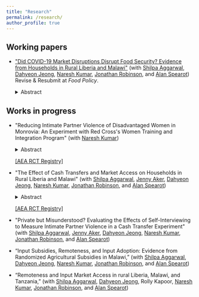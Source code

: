 ```yaml
---
title: "Research"
permalink: /research/
author_profile: true
---
```


<h2> Working papers </h2>

- ["Did COVID-19 Market Disruptions Disrupt Food Security? Evidence from Households in Rural Liberia and Malawi"](/files/COVID&food_security.pdf) (with [Shilpa Aggarwal](https://aggarwalshilpa.wixsite.com/home), [Dahyeon Jeong](https://dahyeonjeong.com/), [Naresh Kumar](https://sites.google.com/ucsc.edu/nkumar/), [Jonathan Robinson](https://people.ucsc.edu/~jmrtwo/), and [Alan Spearot](https://people.ucsc.edu/~aspearot/)) <br>
	Revise & Resubmit at *Food Policy*.
	<details>
	  <summary>Abstract</summary>
	  
	  We use data collected from panel phone surveys to quantify the effect of market disruptions due to the COVID-19 lockdowns on food security of households in rural Liberia and Malawi. We estimate effects using two distinct empirical approaches: (a) an event study around the date of the lockdowns (March to July 2020), and (b) a difference-in-differences analysis comparing the lockdown period in 2020 to the same months in 2021, which helps us control for any seasonal effects. In both countries, market activity was severely disrupted and we observe declines in expenditures. However, we find no evidence of declines in food security.
	</details>


<h2> Works in progress </h2>

- "Reducing Intimate Partner Violence of Disadvantaged Women in Monrovia: An Experiment with Red Cross's Women Training and Integration Program" (with [Naresh Kumar](https://sites.google.com/ucsc.edu/nkumar/)) 
	<details>
	  <summary>Abstract</summary>
	  
	  The civil war in Liberia killed around 10% of the population and displaced a majority. Even after more than 15 years of peace, the country is still suffering from the lasting impacts of its civil war, one of them being a permissive environment to violence in everyday lives. While violence against women and girls was systematically mobilized during the war, intimate partner violence (IPV) is highly prevalent in today's Liberia. To address IPV among a war-affected population, we conduct a randomized controlled trial with 1,200 disadvantaged women in Monrovia, Liberia. We evaluate the effectiveness of an unusually intensive female empowerment program that integrates psychosocial support with vocational training and business capital grants targeted towards marginalized women in slum communities.
	</details>

	[[AEA RCT Registry]](https://www.socialscienceregistry.org/trials/4488)

- "The Effect of Cash Transfers and Market Access on Households in Rural Liberia and Malawi" (with [Shilpa Aggarwal](https://aggarwalshilpa.wixsite.com/home), [Jenny Aker](https://sites.tufts.edu/jennyaker/), [Dahyeon Jeong](https://dahyeonjeong.com/), [Naresh Kumar](https://sites.google.com/ucsc.edu/nkumar/), [Jonathan Robinson](https://people.ucsc.edu/~jmrtwo/), and [Alan Spearot](https://people.ucsc.edu/~aspearot/))
	<details>
	  <summary>Abstract</summary>
	  
	  We are evaluating the impact of two cross-cut interventions: (1) a cash transfer program implemented by the NGO GiveDirectly, and (2) a market access intervention which reduces travel costs for farmers to access agricultural inputs like fertilizer and improved seeds. The study takes place in 600 villages in Liberia and Malawi. In each country, 100 villages will receive cash transfers only, 100 will serve as control, 50 will receive both cash transfers and market access, and 50 will receive market access only. We conduct two separate analyses from this experiment. First, we evaluate the direct effect of cash transfers (controlling for market access). In particular, we conduct high-frequency phone surveys to measure the dynamic impacts of transfers, with a particular focus on food consumption and related outcomes. Second, we evaluate the effect of market access and cash, focusing primarily on agricultural technology adoption.
	</details>

	[[AEA RCT Registry]](https://www.socialscienceregistry.org/trials/4869)

- "Private but Misunderstood? Evaluating the Effects of Self-Interviewing to Measure Intimate Partner Violence in a Cash Transfer Experiment" (with [Shilpa Aggarwal](https://aggarwalshilpa.wixsite.com/home), [Jenny Aker](https://sites.tufts.edu/jennyaker/), [Dahyeon Jeong](https://dahyeonjeong.com/), [Naresh Kumar](https://sites.google.com/ucsc.edu/nkumar/), [Jonathan Robinson](https://people.ucsc.edu/~jmrtwo/), and [Alan Spearot](https://people.ucsc.edu/~aspearot/))

- “Input Subsidies, Remoteness, and Input Adoption: Evidence from Randomized Agricultural Subsidies in Malawi,” (with [Shilpa Aggarwal](https://aggarwalshilpa.wixsite.com/home), [Dahyeon Jeong](https://dahyeonjeong.com/), [Naresh Kumar](https://sites.google.com/ucsc.edu/nkumar/), [Jonathan Robinson](https://people.ucsc.edu/~jmrtwo/), and [Alan Spearot](https://people.ucsc.edu/~aspearot/))

- “Remoteness and Input Market Access in rural Liberia, Malawi, and Tanzania,” (with [Shilpa Aggarwal](https://aggarwalshilpa.wixsite.com/home), [Dahyeon Jeong](https://dahyeonjeong.com/), Rolly Kapoor, [Naresh Kumar](https://sites.google.com/ucsc.edu/nkumar/), [Jonathan Robinson](https://people.ucsc.edu/~jmrtwo/), and [Alan Spearot](https://people.ucsc.edu/~aspearot/))
